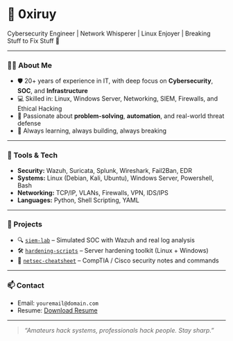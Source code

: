 
# 👾 0xiruy

Cybersecurity Engineer | Network Whisperer | Linux Enjoyer | Breaking Stuff to Fix Stuff 🔐

---

### 👨‍💻 About Me
- 🛡️ 20+ years of experience in IT, with deep focus on **Cybersecurity**, **SOC**, and **Infrastructure**
- 💻 Skilled in: Linux, Windows Server, Networking, SIEM, Firewalls, and Ethical Hacking
- 🎯 Passionate about **problem-solving**, **automation**, and real-world threat defense
- 🧠 Always learning, always building, always breaking

---

### 🧰 Tools & Tech
- **Security:** Wazuh, Suricata, Splunk, Wireshark, Fail2Ban, EDR
- **Systems:** Linux (Debian, Kali, Ubuntu), Windows Server, Powershell, Bash
- **Networking:** TCP/IP, VLANs, Firewalls, VPN, IDS/IPS
- **Languages:** Python, Shell Scripting, YAML

---

### 📂 Projects
- 🔍 [`siem-lab`](https://github.com/0xiruy/siem-lab) – Simulated SOC with Wazuh and real log analysis
- 🛠 [`hardening-scripts`](https://github.com/0xiruy/hardening-scripts) – Server hardening toolkit (Linux + Windows)
- 📘 [`netsec-cheatsheet`](https://github.com/0xiruy/netsec-cheatsheet) – CompTIA / Cisco security notes and commands

---

### 📫 Contact
- Email: `youremail@domain.com`
- Resume: [Download Resume](https://yourdomain.com/resume.pdf)

---

> _“Amateurs hack systems, professionals hack people. Stay sharp.”_
